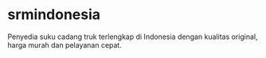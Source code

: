 # srmindonesia
Penyedia suku cadang truk terlengkap di Indonesia dengan kualitas original, harga murah dan pelayanan cepat.
